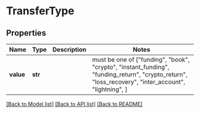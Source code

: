# TransferType


## Properties
Name | Type | Description | Notes
------------ | ------------- | ------------- | -------------
**value** | **str** |  |  must be one of ["funding", "book", "crypto", "instant_funding", "funding_return", "crypto_return", "loss_recovery", "inter_account", "lightning", ]

[[Back to Model list]](../README.md#documentation-for-models) [[Back to API list]](../README.md#documentation-for-api-endpoints) [[Back to README]](../README.md)


